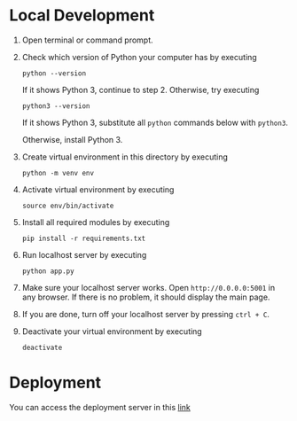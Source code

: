 # Local Development
1. Open terminal or command prompt.
2. Check which version of Python your computer has by executing
   ```
   python --version
   ```
   If it shows Python 3, continue to step 2. Otherwise, try executing 
   
   ```
   python3 --version
   ```
   If it shows Python 3, substitute all `python` commands below with `python3`.
   
   Otherwise, install Python 3.
3. Create virtual environment in this directory by executing
   ```
   python -m venv env
   ```
4. Activate virtual environment by executing
   ```
   source env/bin/activate
   ```
5. Install all required modules by executing
   ```
   pip install -r requirements.txt
   ```
6. Run localhost server by executing
   ```
   python app.py
   ```
7. Make sure your localhost server works. Open `http://0.0.0.0:5001` in any browser. If there is no problem, it should display the main page.
8. If you are done, turn off your localhost server by pressing `ctrl + C`.
9. Deactivate your virtual environment by executing
   ```
   deactivate
   ```

# Deployment
You can access the deployment server in this [link](https://face-expression-jkt1-e.herokuapp.com/)